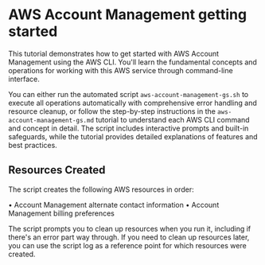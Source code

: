 # AWS Account Management getting started

This tutorial demonstrates how to get started with AWS Account Management using the AWS CLI. You'll learn the fundamental concepts and operations for working with this AWS service through command-line interface.

You can either run the automated script `aws-account-management-gs.sh` to execute all operations automatically with comprehensive error handling and resource cleanup, or follow the step-by-step instructions in the `aws-account-management-gs.md` tutorial to understand each AWS CLI command and concept in detail. The script includes interactive prompts and built-in safeguards, while the tutorial provides detailed explanations of features and best practices.

## Resources Created

The script creates the following AWS resources in order:

• Account Management alternate contact information
• Account Management billing preferences

The script prompts you to clean up resources when you run it, including if there's an error part way through. If you need to clean up resources later, you can use the script log as a reference point for which resources were created.